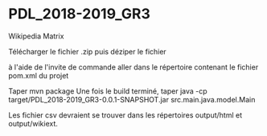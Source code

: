 # PDL_2018-2019_GR3
Wikipedia Matrix 

Télécharger le fichier .zip
puis déziper le fichier

à l'aide de l'invite de commande aller dans le répertoire contenant le fichier pom.xml du projet

Taper mvn package
Une fois le build terminé,
taper  java -cp target/PDL_2018-2019_GR3-0.0.1-SNAPSHOT.jar src.main.java.model.Main

Les fichier csv devraient se trouver dans les répertoires output/html et output/wikiext.
